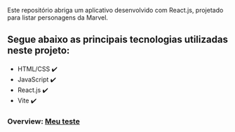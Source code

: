 Este repositório abriga um aplicativo desenvolvido com React.js, projetado para listar personagens da Marvel.

## Segue abaixo as principais tecnologias utilizadas neste projeto:

<div style="margin-top: 20px">
    <ul>
        <li>
            HTML/CSS ✔️
        </li>
        <li>
            JavaScript ✔️
        </li>
        <li>
            React.js ✔️
        </li>
        <li>
           Vite ✔️
        </li>
    </ul>
</div>

### Overview: <a href="https://marvel-characters-anderson.netlify.app/" target="_blank">Meu teste<a>
